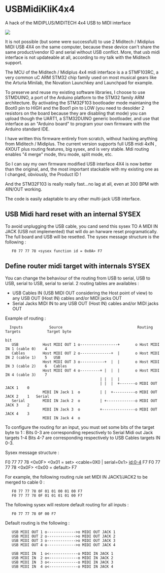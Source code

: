 # USBMidiKliK4x4
A hack of the MIDIPLUS/MIDITECH 4x4 USB to MIDI interface

<img border="0" src="https://medias.audiofanzine.com/images/normal/miditech-midiface-4x4-1642123.jpg"  />

It is not possible (but some were successfull) to use 2 Miditech / Midiplus MIDI USB 4X4 on the same computer, because these device can't share the same product/vendor ID and serial without USB conflict. More, that usb midi interface is not updateable at all, according to my talk with the Miditech support.

The MCU of the Miditech / Midiplus 4x4 midi interface is a a STMF103RC, a very common uC ARM STM32 chip family used on most musical gears like the Arturia Minilab, the Novation Launchkey and Launchpad for example. 

To preserve and reuse my existing software libraries, I choose to use STMDUINO, a port of the Arduino platform to the STM32 family ARM architecture. By activating the STM32F103 bootloader mode maintaning the Boot0 pin to HIGH and the Boot1 pin to LOW (you need to desolder 2 resistors on the board because they are disabling that mode) you can upload though the UART1, a STM32DUINO generic bootloader, and use that interface as an "Arduino board" to program your own firmware with the Arduino standard IDE.

I have written this firmware entirely from scratch, without hacking anything from Miditech / Midiplus. 
The current version supports full USB midi 4xIN , 4XOUT plus routing features, big sysex, and is very stable.
Mdi routing enables "4 merge" mode, thru mode, split mode, etc.  

So I can say my own firmware modified USB interface 4X4 is now better than the original, and, the most important stackable with my existing one as I changed, obviously,  the Product ID !  

And the STM32F103 is really really fast...no lag at all, even at 300 BPM with 4IN/OUT working.

The code is easily adaptable to any other multi-jack USB interface.

## USB Midi hard reset with an internal SYSEX

To avoid unplugging the USB cable, you cand send this sysex TO A MIDI IN JACK (USB not implemented) that will do an harware reset programatically.  The full board and USB will be resetted. The sysex message structure is the following :

       F0 77 77 78 <sysex function id = 0x0A> F7
       
## Define router midi target with internals SYSEX

You can change the behaviour of the routing from USB to serial, USB to USB, serial to USB, serial to serial.
2 routing tables are availables :

- USB Cables IN (USB MIDI OUT considering the Host point of view) to any USB OUT (Host IN) cables and/or MIDI jacks OUT 
- Serial Jacks MIDI IN to any USB OUT (Host IN) cables and/or MIDI jacks OUT 

Example of routing :
                  
      Inputs            Source                                  Routing Targets            Target byte
                                                                                           bit
       USB           Host MIDI OUT 1 o-----------------+       o Host MIDI IN 1 (cable 0)    4                           
       Cables        Host MIDI OUT 2 o--------------+  |       o Host MIDI IN 2 (cable 1)    5   USB
                     Host MIDI OUT 3 o-----------+  |  |       o Host MIDI IN 3 (cable 2)    6   Cables
                     Host MIDI OUT 4 o---------+ |  |  |       o Host MIDI IN 4 (cable 3)    7
                                               | |  |  |       
                                               | |  |  +-------o MIDI OUT JACK 1    0
                     MIDI IN Jack 1  o         | |  +----------o MIDI OUT JACK 2    1   Serial 
       Serial        MIDI IN Jack 2  o         | +-------------o MIDI OUT JACK 3    2
                     MIDI IN Jack 3  o         +---------------o MIDI OUT JACK 4    3
                     MIDI IN Jack 4  o

To configure the routing for an input, you must set some bits of the target byte to 1 :
Bits 0-3 are corresponding repesctively to Serial Midi out Jack targets 1-4
Bits 4-7 are corresponding respectively to USB Cables targets IN 0-3.

Sysex message structure :

F0 77 77 78 <0x0F> <0x01 = set> <cable=0X0 | serial=0x1> <id:0-4> <target nibble cable> <target nibble serial> F7
F0 77 77 78 <0x0F> <0x00 = default> F7  

For example, the following routing rule set MIDI IN JACK1/JACK2 to be merged to cable 0 :

       F0 77 77 78 0F 01 01 00 01 00 F7
       F0 77 77 78 0F 01 01 01 01 00 F7
       
The following sysex will restore default routing for all inputs :

       F0 77 77 78 0F 00 F7

Default routing is the following :

       USB MIDI OUT 1 o------------->o MIDI OUT JACK 1 
       USB MIDI OUT 2 o------------->o MIDI OUT JACK 2 
       USB MIDI OUT 3 o------------->o MIDI OUT JACK 3 
       USB MIDI OUT 4 o------------->o MIDI OUT JACK 4 

       USB MIDI IN  1 o<-------------o MIDI IN JACK 1 
       USB MIDI IN  2 o<-------------o MIDI IN JACK 2 
       USB MIDI IN  3 o<-------------o MIDI IN JACK 3 
       USB MIDI IN  4 o<-------------o MIDI IN JACK 4 
